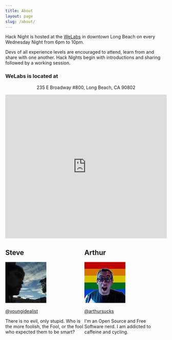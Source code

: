 ```yaml
---
title: About
layout: page
slug: /about/
---
```


Hack Night is hosted at the [WeLabs] in downtown Long Beach on every Wednesday Night from 6pm to 10pm.

Devs of all experience levels are encouraged to attend, learn from and share with one another. Hack Nights begin with introductions and sharing followed by a working session.

### WeLabs is located at

<p style="text-align:center;">235 E Broadway #800, Long Beach, CA 90802</p>

<iframe class="aligncenter" src="https://www.google.com/maps/embed?pb=!1m18!1m12!1m3!1d3316.6616729895477!2d-118.19184863482356!3d33.769407580683826!2m3!1f0!2f0!3f0!3m2!1i1024!2i768!4f13.1!3m3!1m2!1s0x0%3A0xc033c0dc8a40dbcc!2sWork+Evolution+Laboratories!5e0!3m2!1sen!2sus!4v1496793836227" width="100%" height="450" frameborder="0" style="border:0" allowfullscreen></iframe>

<div class="hosts">

<div style="width: 49%;float:left;">
  <h2>Steve</h2>  
  <img class="alignright" src="/img/steve.jpg">
<p><a target="_blank" href="https://twitter.com/youngidealist">@youngidealist</a></p>
<p>There is no evil, only stupid. Who is the more foolish, the Fool, or the fool who expected them to be smart?</p>
</div>
<div style="width: 49%;float:left;">
  <h2>Arthur</h2>
  <img class="alignright" src="/img/art.jpg">
  <p><a target="_blank" href="https://twitter.com/arthursucks">@arthursucks</a></p>
  <p>I'm an Open Source and Free Software nerd. I am addicted to caffeine and cycling.</p>
</div>

</div>

[WeLabs]: http://www.welabs.us/
